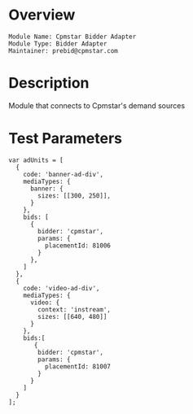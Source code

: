 # Overview

```
Module Name: Cpmstar Bidder Adapter
Module Type: Bidder Adapter
Maintainer: prebid@cpmstar.com
```

# Description

Module that connects to Cpmstar's demand sources

# Test Parameters
```
var adUnits = [
  {
    code: 'banner-ad-div',
    mediaTypes: {
      banner: {
        sizes: [[300, 250]],
      }
    },
    bids: [
      {
        bidder: 'cpmstar',
        params: {
          placementId: 81006
        }
      },
    ]
  },
  {
    code: 'video-ad-div',
    mediaTypes: {
      video: {
        context: 'instream',
        sizes: [[640, 480]]
      }
    },
    bids:[
       {
        bidder: 'cpmstar',
        params: {
          placementId: 81007
        }
      }
    ]
  }
];
```